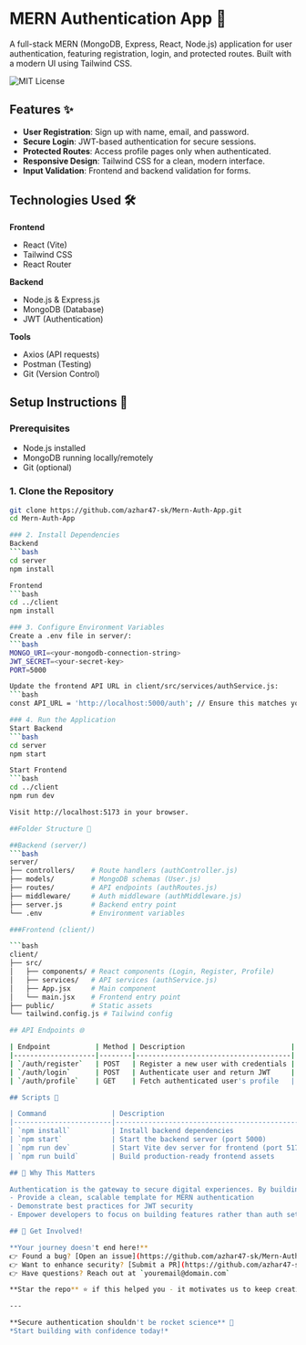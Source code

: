 # MERN Authentication App 🔐

A full-stack MERN (MongoDB, Express, React, Node.js) application for user authentication, featuring registration, login, and protected routes. Built with a modern UI using Tailwind CSS.

![MIT License](https://img.shields.io/badge/license-MIT-blue)

## Features ✨

- **User Registration**: Sign up with name, email, and password.
- **Secure Login**: JWT-based authentication for secure sessions.
- **Protected Routes**: Access profile pages only when authenticated.
- **Responsive Design**: Tailwind CSS for a clean, modern interface.
- **Input Validation**: Frontend and backend validation for forms.

## Technologies Used 🛠️

**Frontend**  
- React (Vite)
- Tailwind CSS
- React Router

**Backend**  
- Node.js & Express.js
- MongoDB (Database)
- JWT (Authentication)

**Tools**  
- Axios (API requests)
- Postman (Testing)
- Git (Version Control)

## Setup Instructions 🚀

### Prerequisites
- Node.js installed
- MongoDB running locally/remotely
- Git (optional)

### 1. Clone the Repository
```bash
git clone https://github.com/azhar47-sk/Mern-Auth-App.git
cd Mern-Auth-App

### 2. Install Dependencies
Backend
```bash
cd server
npm install

Frontend
```bash
cd ../client
npm install

### 3. Configure Environment Variables
Create a .env file in server/:
```bash
MONGO_URI=<your-mongodb-connection-string>
JWT_SECRET=<your-secret-key>
PORT=5000

Update the frontend API URL in client/src/services/authService.js:
```bash
const API_URL = 'http://localhost:5000/auth'; // Ensure this matches your backend port

### 4. Run the Application
Start Backend
```bash
cd server
npm start

Start Frontend
```bash
cd ../client
npm run dev

Visit http://localhost:5173 in your browser.

##Folder Structure 📁

##Backend (server/)
```bash
server/
├── controllers/    # Route handlers (authController.js)
├── models/         # MongoDB schemas (User.js)
├── routes/         # API endpoints (authRoutes.js)
├── middleware/     # Auth middleware (authMiddleware.js)
├── server.js       # Backend entry point
└── .env            # Environment variables

###Frontend (client/)

```bash
client/
├── src/
│   ├── components/ # React components (Login, Register, Profile)
│   ├── services/   # API services (authService.js)
│   ├── App.jsx     # Main component
│   └── main.jsx    # Frontend entry point
├── public/         # Static assets
└── tailwind.config.js # Tailwind config

## API Endpoints 🌐

| Endpoint           | Method | Description                          |
|--------------------|--------|--------------------------------------|
| `/auth/register`   | POST   | Register a new user with credentials |
| `/auth/login`      | POST   | Authenticate user and return JWT     |
| `/auth/profile`    | GET    | Fetch authenticated user's profile   |

## Scripts 📜

| Command                | Description                                   | Execution Path       |
|------------------------|-----------------------------------------------|----------------------|
| `npm install`          | Install backend dependencies                  | `/server` directory  |
| `npm start`            | Start the backend server (port 5000)          | `/server` directory  |
| `npm run dev`          | Start Vite dev server for frontend (port 5173)| `/client` directory  |
| `npm run build`        | Build production-ready frontend assets         | `/client` directory  |

## 🌟 Why This Matters 

Authentication is the gateway to secure digital experiences. By building this project, we aim to:
- Provide a clean, scalable template for MERN authentication
- Demonstrate best practices for JWT security
- Empower developers to focus on building features rather than auth setup

## 💌 Get Involved!

**Your journey doesn't end here!**  
👉 Found a bug? [Open an issue](https://github.com/azhar47-sk/Mern-Auth-App/issues)  
👉 Want to enhance security? [Submit a PR](https://github.com/azhar47-sk/Mern-Auth-App/pulls)  
👉 Have questions? Reach out at `youremail@domain.com`

**Star the repo** ⭐ if this helped you - it motivates us to keep creating open-source magic!

---

**Secure authentication shouldn't be rocket science** 🚀  
*Start building with confidence today!*